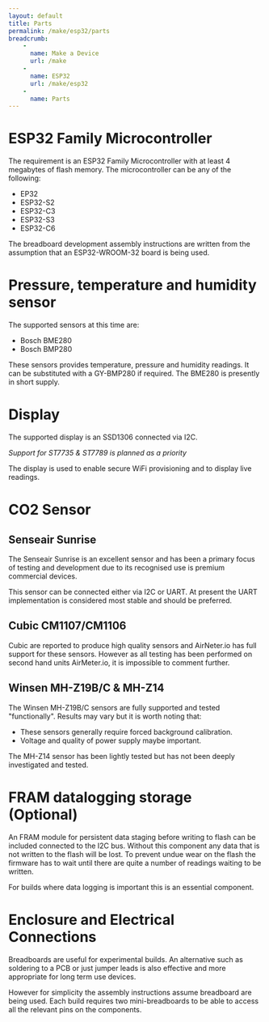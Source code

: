 ```yaml
---
layout: default
title: Parts
permalink: /make/esp32/parts
breadcrumb:
    - 
      name: Make a Device
      url: /make
    - 
      name: ESP32
      url: /make/esp32
    -
      name: Parts
---
```


# ESP32 Family Microcontroller

The requirement is an ESP32 Family Microcontroller with at least 4 megabytes of flash memory. The microcontroller can be any of the following:
- EP32
- ESP32-S2
- ESP32-C3 
- ESP32-S3
- ESP32-C6

The breadboard development assembly instructions are written from the assumption that an ESP32-WROOM-32 board is being used.

# Pressure, temperature and humidity sensor

The supported sensors at this time are:
- Bosch BME280
- Bosch BMP280

These sensors provides temperature, pressure and humidity readings. It can be substituted with a GY-BMP280 if required. The BME280 is presently in short supply.

# Display

The supported display is an SSD1306 connected via I2C. 

*Support for ST7735 & ST7789 is planned as a priority*

The display is used to enable secure WiFi provisioning and to display live readings. 

# CO2 Sensor

## Senseair Sunrise

The Senseair Sunrise is an excellent sensor and has been a primary focus of testing and development due to its recognised use is premium commercial devices.

This sensor can be connected either via I2C or UART. At present the UART implementation is considered most stable and should be preferred. 


## Cubic CM1107/CM1106

Cubic are reported to produce high quality sensors and AirNeter.io has full support for these sensors. However as all testing has been performed on second hand units AirMeter.io, it is impossible to comment further.


## Winsen MH-Z19B/C & MH-Z14

The Winsen MH-Z19B/C sensors are fully supported and tested "functionally". Results may vary but it is worth noting that:
- These sensors generally require forced background calibration.
- Voltage and quality of power supply maybe important.

The MH-Z14 sensor has been lightly tested but has not been deeply investigated and tested.

# FRAM datalogging storage (Optional)
An FRAM module for persistent data staging before writing to flash can be included connected to the I2C bus. Without this component any data that is not written to the flash will be lost. To prevent undue wear on the flash the firmware has to wait until there are quite a number of readings waiting to be written.

For builds where data logging is important this is an essential component.

# Enclosure and Electrical Connections
Breadboards are useful for experimental builds. An alternative such as soldering to a PCB or just jumper leads is also effective and more appropriate for long term use devices.

However for simplicity the assembly instructions assume breadboard are being used. Each build requires two mini-breadboards to be able to access all the relevant pins on the components.


